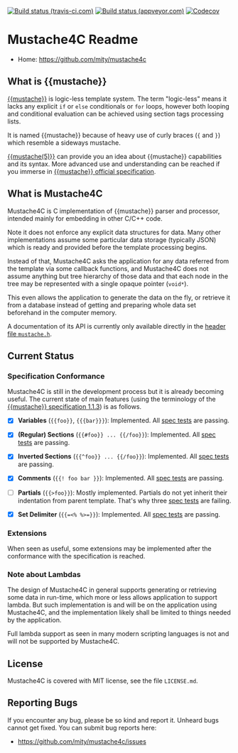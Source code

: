 [![Build status (travis-ci.com)](https://img.shields.io/travis/mity/mustache4c/master.svg?label=linux%20build)](https://travis-ci.org/mity/mustache4c)
[![Build status (appveyor.com)](https://img.shields.io/appveyor/ci/mity/mustache4c/master.svg?label=windows%20build)](https://ci.appveyor.com/project/mity/mustache4c/branch/master)
[![Codecov](https://img.shields.io/codecov/c/github/mity/mustache4c/master.svg?label=code%20coverage)](https://codecov.io/github/mity/mustache4c)

# Mustache4C Readme

* Home: https://github.com/mity/mustache4c


## What is {{mustache}}

[{{mustache}}] is logic-less template system. The term "logic-less" means
it lacks any explicit `if` or `else` conditionals or `for` loops, however both
looping and conditional evaluation can be achieved using section tags
processing lists.

It is named {{mustache}} because of heavy use of curly braces (`{` and `}`)
which resemble a sideways mustache.

[{{mustache(5)}}][man5] can provide you an idea about {{mustache}} capabilities
and its syntax. More advanced use and understanding can be reached if you
immerse in [{{mustache}} official specification][spec].


## What is Mustache4C

Mustache4C is C implementation of {{mustache}} parser and processor,
intended mainly for embedding in other C/C++ code.

Note it does not enforce any explicit data structures for data. Many other
implementations assume some particular data storage (typically JSON) which is
ready and provided before the template processing begins.

Instead of that, Mustache4C asks the application for any data referred
from the template via some callback functions, and Mustache4C does not
assume anything but tree hierarchy of those data and that each node in the
tree may be represented with a single opaque pointer (`void*`).

This even allows the application to generate the data on the fly, or retrieve
it from a database instead of getting and preparing whole data set beforehand
in the computer memory.

A documentation of its API is currently only available directly in the [header
file `mustache.h`][mustache.h].


## Current Status

### Specification Conformance

Mustache4C is still in the development process but it is already becoming
useful. The current state of main features (using the terminology of the
[{{mustache}} specification 1.1.3][spec]) is as follows.

 * [x] **Variables** (`{{foo}}`, `{{{bar}}}`):
       Implemented. All [spec tests][spec-interpolation] are passing.

 * [x] **(Regular) Sections**  (`{{#foo}} ... {{/foo}}`):
       Implemented. All [spec tests][spec-sections] are passing.

 * [x] **Inverted Sections** (`{{^foo}} ... {{/foo}}`):
       Implemented. All [spec tests][spec-inverted] are passing.

 * [x] **Comments** (`{{! foo bar }}`):
       Implemented. All [spec tests][spec-comments] are passing.

 * [ ] **Partials** (`{{>foo}}`):
       Mostly implemented. Partials do not yet inherit their indentation
       from parent template. That's why three [spec tests][spec-partials] are
       failing.

 * [x] **Set Delimiter** (`{{=<% %>=}}`):
       Implemented. All [spec tests][spec-delimiters] are passing.

### Extensions

When seen as useful, some extensions may be implemented after the conformance
with the specification is reached.

### Note about Lambdas

The design of Mustache4C in general supports generating or retrieving some data
in run-time, which more or less allows application to support lambda. But such
implementation is and will be on the application using Mustache4C, and the
implementation likely shall be limited to things needed by the application.

Full lambda support as seen in many modern scripting languages is not and
will not be supported by Mustache4C.


## License

Mustache4C is covered with MIT license, see the file `LICENSE.md`.


## Reporting Bugs

If you encounter any bug, please be so kind and report it. Unheard bugs cannot
get fixed. You can submit bug reports here:

* https://github.com/mity/mustache4c/issues




[{{mustache}}]: https://mustache.github.io/
[man5]: https://mustache.github.io/mustache.5.html
[spec]: https://github.com/mustache/spec
[spec-comments]: https://github.com/mustache/spec/blob/master/specs/comments.yml
[spec-delimiters]: https://github.com/mustache/spec/blob/master/specs/delimiters.yml
[spec-interpolation]: https://github.com/mustache/spec/blob/master/specs/interpolationv.yml
[spec-inverted]: https://github.com/mustache/spec/blob/master/specs/inverted.yml
[spec-partials]: https://github.com/mustache/spec/blob/master/specs/partials.yml
[spec-sections]: https://github.com/mustache/spec/blob/master/specs/sections.yml
[spec-lambdas]: https://github.com/mustache/spec/blob/master/specs/~lambdas.yml
[mustache.h]: https://github.com/mity/mustache4c/blob/master/src/mustache.h
